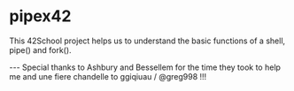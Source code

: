 # pipex42

This 42School project helps us to understand the basic functions of a shell, pipe() and fork().

---   Special thanks to Ashbury and Bessellem for the time they took to help me and une fiere chandelle to ggiqiuau / @greg998 !!!
